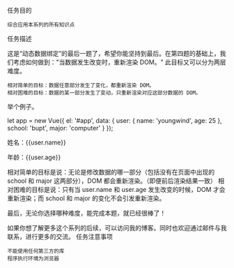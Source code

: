 任务目的

    综合应用本系列的所有知识点

任务描述

这是“动态数据绑定”的最后一题了，希望你能坚持到最后。在第四题的基础上，我们考虑如何做到："当数据发生改变时，重新渲染 DOM。" 此目标又可以分为两层难度。

    相对简单的目标：数据任意部分发生了变化，都重新渲染 DOM。
    相对困难的目标：数据的某一部分发生了变动，只重新渲染对应这部分数据的 DOM。

举个例子。

let app = new Vue({
  el: '#app',
  data: {
    user: {
      name: 'youngwind',
      age: 25
    },
    school: 'bupt',
    major: 'computer'
  }
});

<!-- 页面中原本的 html 模板片段 -->
<div id="app">
    <p>姓名：{{user.name}}</p>
    <p>年龄：{{user.age}}</p>
</div>

相对简单的目标是说：无论是修改数据的哪一部分（包括没有在页面中出现的 school 和 major 这两部分），DOM 都会重新渲染。（即便前后渲染结果一致）
相对困难的目标是说：只有当 user.name 和 user.age 发生改变的时候，DOM 才会重新渲染；而 school 和 major 的变化不会引发重新渲染。

最后，无论你选择哪种难度，能完成本题，就已经很棒了！

如果你想了解更多这个系列的后续，可以访问我的博客。同时也欢迎通过邮件与我联系，进行更多的交流。
任务注意事项

    不能使用任何第三方的库
    程序执行环境为浏览器
